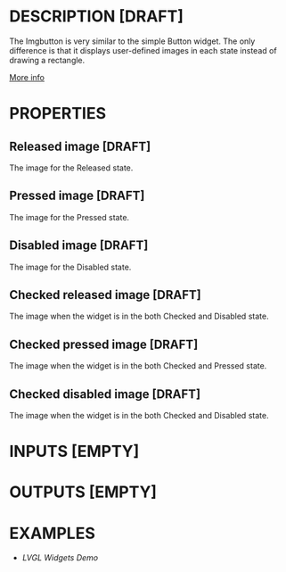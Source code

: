 # DESCRIPTION [DRAFT]

The Imgbutton is very similar to the simple Button widget. The only difference is that it displays user-defined images in each state instead of drawing a rectangle.

[More info](https://docs.lvgl.io/8.3/widgets/extra/imgbtn.html)

# PROPERTIES

## Released image [DRAFT]

The image for the Released state.

## Pressed image [DRAFT]

The image for the Pressed state.

## Disabled image [DRAFT]

The image for the Disabled state.

## Checked released image [DRAFT]

The image when the widget is in the both Checked and Disabled state.

## Checked pressed image [DRAFT]

The image when the widget is in the both Checked and Pressed state.

## Checked disabled image [DRAFT]

The image when the widget is in the both Checked and Disabled state.

# INPUTS [EMPTY]

# OUTPUTS [EMPTY]

# EXAMPLES

-   _LVGL Widgets Demo_
